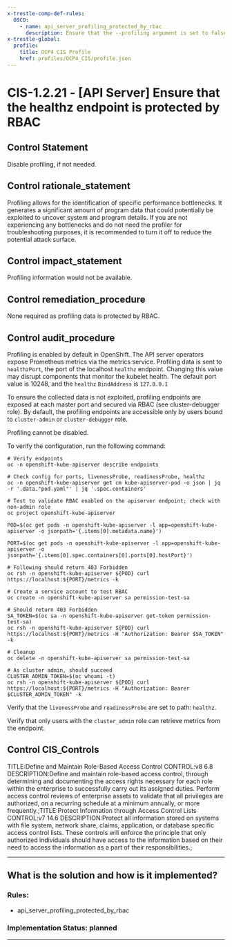 ```yaml
---
x-trestle-comp-def-rules:
  OSCO:
    - name: api_server_profiling_protected_by_rbac
      description: Ensure that the --profiling argument is set to false
x-trestle-global:
  profile:
    title: OCP4 CIS Profile
    href: profiles/OCP4_CIS/profile.json
---
```


# CIS-1.2.21 - \[API Server\] Ensure that the healthz endpoint is protected by RBAC

## Control Statement

Disable profiling, if not needed.

## Control rationale_statement

Profiling allows for the identification of specific performance bottlenecks. It generates a significant amount of program data that could potentially be exploited to uncover system and program details. If you are not experiencing any bottlenecks and do not need the profiler for troubleshooting purposes, it is recommended to turn it off to reduce the potential attack surface.

## Control impact_statement

Profiling information would not be available.

## Control remediation_procedure

None required as profiling data is protected by RBAC.

## Control audit_procedure

Profiling is enabled by default in OpenShift. The API server operators expose Prometheus metrics via the metrics service. Profiling data is sent to `healthzPort`, the port of the localhost `healthz` endpoint. Changing this value may disrupt components that monitor the kubelet health. The default port value is 10248, and the `healthz`
`BindAddress` is `127.0.0.1`

To ensure the collected data is not exploited, profiling endpoints are exposed at each master port and secured via RBAC (see cluster-debugger role). By default, the profiling endpoints are accessible only by users bound to `cluster-admin` or `cluster-debugger` role. 

Profiling cannot be disabled.

To verify the configuration, run the following command:

```
# Verify endpoints
oc -n openshift-kube-apiserver describe endpoints

# Check config for ports, livenessProbe, readinessProbe, healthz
oc -n openshift-kube-apiserver get cm kube-apiserver-pod -o json | jq -r '.data."pod.yaml"' | jq '.spec.containers'

# Test to validate RBAC enabled on the apiserver endpoint; check with non-admin role
oc project openshift-kube-apiserver

POD=$(oc get pods -n openshift-kube-apiserver -l app=openshift-kube-apiserver -o jsonpath='{.items[0].metadata.name}')

PORT=$(oc get pods -n openshift-kube-apiserver -l app=openshift-kube-apiserver -o jsonpath='{.items[0].spec.containers[0].ports[0].hostPort}')

# Following should return 403 Forbidden
oc rsh -n openshift-kube-apiserver ${POD} curl https://localhost:${PORT}/metrics -k

# Create a service account to test RBAC
oc create -n openshift-kube-apiserver sa permission-test-sa

# Should return 403 Forbidden
SA_TOKEN=$(oc sa -n openshift-kube-apiserver get-token permission-test-sa)
oc rsh -n openshift-kube-apiserver ${POD} curl https://localhost:${PORT}/metrics -H "Authorization: Bearer $SA_TOKEN" -k

# Cleanup
oc delete -n openshift-kube-apiserver sa permission-test-sa

# As cluster admin, should succeed
CLUSTER_ADMIN_TOKEN=$(oc whoami -t)
oc rsh -n openshift-kube-apiserver ${POD} curl https://localhost:${PORT}/metrics -H "Authorization: Bearer $CLUSTER_ADMIN_TOKEN" -k
```

Verify that the `livenessProbe` and `readinessProbe` are set to path: `healthz`.

Verify that only users with the `cluster_admin` role can retrieve metrics from the endpoint.

## Control CIS_Controls

TITLE:Define and Maintain Role-Based Access Control CONTROL:v8 6.8 DESCRIPTION:Define and maintain role-based access control, through determining and documenting the access rights necessary for each role within the enterprise to successfully carry out its assigned duties. Perform access control reviews of enterprise assets to validate that all privileges are authorized, on a recurring schedule at a minimum annually, or more frequently.;TITLE:Protect Information through Access Control Lists CONTROL:v7 14.6 DESCRIPTION:Protect all information stored on systems with file system, network share, claims, application, or database specific access control lists. These controls will enforce the principle that only authorized individuals should have access to the information based on their need to access the information as a part of their responsibilities.;

______________________________________________________________________

## What is the solution and how is it implemented?

<!-- For implementation status enter one of: implemented, partial, planned, alternative, not-applicable -->

<!-- Note that the list of rules under ### Rules: is read-only and changes will not be captured after assembly to JSON -->

<!-- Add control implementation description here for control: CIS-1.2.21 -->

### Rules:

  - api_server_profiling_protected_by_rbac

### Implementation Status: planned

______________________________________________________________________
